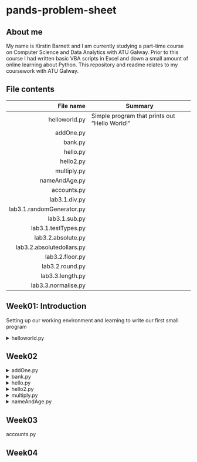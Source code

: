 # pands-problem-sheet

## About me
My name is Kirstin Barnett and I am currently studying a part-time course on Computer Science and Data Analytics with ATU Galway. Prior to this course I had written basic VBA scripts in Excel and down a small amount of online learning about Python. This repository and readme relates to my coursework with ATU Galway.

## File contents
|File name | Summary          |
|---------:|------------------|
|helloworld.py |Simple program that prints out "Hello World!"|
|addOne.py|  |
|bank.py|  |
|hello.py|  |
|hello2.py|  |
|multiply.py|  |
|nameAndAge.py|  |
|accounts.py| |
|lab3.1.div.py| |
|lab3.1.randomGenerator.py| |
|lab3.1.sub.py| |
|lab3.1.testTypes.py| |
|lab3.2.absolute.py| |
|lab3.2.absolutedollars.py| |
|lab3.2.floor.py| |
|lab3.2.round.py| |
|lab3.3.length.py| |
|lab3.3.normalise.py| |

## Week01: Introduction
Setting up our working environment and learning to write our first small program 
 <details>
  <summary>  helloworld.py </summary>
</details>

## Week02
<details>
  <summary>  addOne.py </summary>
</details>

 <details>
  <summary>  bank.py </summary>
</details>

 <details>
  <summary>  hello.py </summary>
</details>

 <details>
  <summary>  hello2.py </summary>
</details>

 <details>  <summary>  multiply.py </summary>
</details>

 <details>
  <summary>  nameAndAge.py </summary>
</details>


## Week03
accounts.py
## Week04
